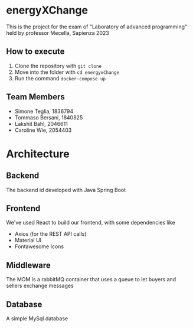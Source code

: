 # energyXChange

This is the project for the exam of "Laboratory of advanced programming" held by professor Mecella, Sapienza 2023

## How to execute
1. Clone the repository with `git clone`
2. Move into the folder with `cd energyxChange`
3. Run the command `docker-compose up`

## Team Members
- Simone Teglia, 1836794
- Tommaso Bersani, 1840825
- Lakshit Bahl, 2046611
- Caroline Wie, 2054403

# Architecture 

## Backend
The backend id developed with Java Spring Boot

## Frontend
We've used React to build our frontend, with some dependencies like
- Axios (for the REST API calls)
- Material UI
- Fontawesome Icons

## Middleware
The MOM is a rabbitMQ container that uses a queue to let buyers and sellers exchange messages

## Database
A simple MySql database
